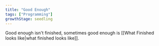 ```yaml
---
title: "Good Enough"
tags: ["Programming"]
growthStage: seedling
---
```


Good enough isn't finished, sometimes good enough is [[What Finished looks like|what finished looks like]].